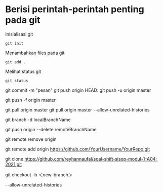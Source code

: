 # Berisi perintah-perintah penting pada git

Inisialisasi git

``` 
git init
```

Menambahkan files pada git

```
git add .
```

Melihat status git

```
git status
```


git commit -m "pesan"
git push origin HEAD:<remoteBranch> 
git push -u origin master

git push -f origin master

git pull origin master
git pull origin master --allow-unrelated-histories

git branch -d localBranchName

git push origin --delete remoteBranchName

git remote remove origin

git remote add origin https://github.com/YourUsername/YourRepo.git

git clone https://github.com/reyhannaufal/soal-shift-sisop-modul-1-A04-2021.git

git checkout -b ＜new-branch＞

--allow-unrelated-histories